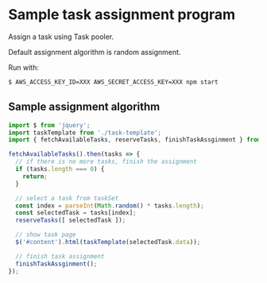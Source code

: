 # Sample task assignment program

Assign a task using Task pooler.

Default assignment algorithm is random assignment.

Run with:

```sh
$ AWS_ACCESS_KEY_ID=XXX AWS_SECRET_ACCESS_KEY=XXX npm start
```

## Sample assignment algorithm

```javascript
import $ from 'jquery';
import taskTemplate from './task-template';
import { fetchAvailableTasks, reserveTasks, finishTaskAssginment } from 'task-pooler-assignment-helper';

fetchAvailableTasks().then(tasks => {
  // if there is no more tasks, finish the assignment
  if (tasks.length === 0) {
    return;
  }

  // select a task from taskSet
  const index = parseInt(Math.random() * tasks.length);
  const selectedTask = tasks[index];
  reserveTasks([ selectedTask ]);

  // show task page
  $('#content').html(taskTemplate(selectedTask.data));

  // finish task assignment
  finishTaskAssginment();
});
```
